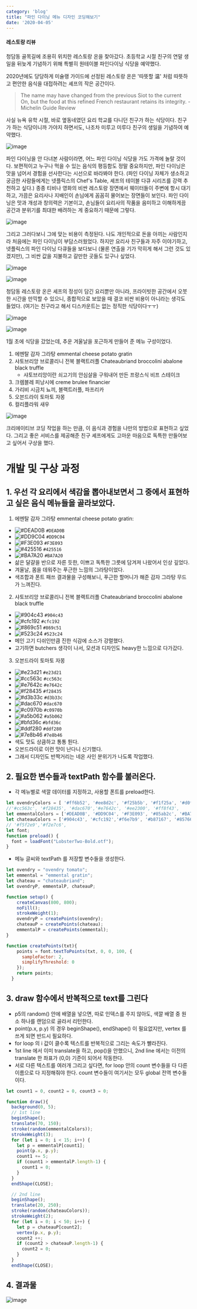 ```yaml
---
category: 'blog'
title: "파인 다이닝 메뉴 디자인 코딩해보기"
date: '2020-04-05'
---
```


#### 레스토랑 리뷰 

청담동 골목길에 조용히 위치한 레스토랑 온을 찾아갔다. 
초등학교 시절 친구의 연말 생일을 뒤늦게 기념하기 위해 특별히 원테이블 파인다이닝 식당을 예약했다. 

2020년에도 당당하게 미슐랭 가이드에 선정된 레스토랑 온은 '따뜻할 温' 처럼 따뜻하고 편안한 음식을 대접하려는 셰프의 작은 공간이다.

> The name may have changed from the previous Siot to the current On, but the food at this refined French restaurant retains its integrity. - Michelin Guide Review

사실 뉴욕 유학 시절, 바로 옆동네였던 요리 학교를 다니던 친구가 하는 식당이다. 
친구가 하는 식당이니까 가야지 하면서도, 나조차 미루고 미루다 친구의 생일을 기념하여 예약했다.

![image](IMG_7328.JPG)

파인 다이닝을 안 다녀본 사람이라면, 어느 파인 다이닝 식당을 가도 가격에 놀랄 것이다. 
보편적이고 누구나 먹을 수 있는 음식의 평등함도 정말 중요하지만, 파인 다이닝은 맛을 넘어서 경험을 선사한다는 시선으로 바라봐야 한다.
(파인 다이닝 자체가 생소하고 궁금한 사람들에게는 넷플릭스의 Chef's Table, 셰프의 테이블 다큐 시리즈를 강력 추천하고 싶다.)
종종 티비나 영화의 비싼 레스토랑 장면에서 웨이터들이 주변에 항시 대기하고, 가끔은 요리사나 지배인이 손님에게 꼼꼼히 물어보는 장면들이 보인다.
파인 다이닝은 맛과 개성과 창의력은 기본이고, 손님들이 요리사의 작품을 음미하고 이해하게끔 공간과 분위기를 최대한 배려하는 게 중요하기 때문에 그렇다. 

![image](IMG_7329.JPG)

그리고 그러다보니 그에 맞는 비용이 측정된다. 나도 개인적으로 돈을 아끼는 사람인지라 처음에는 파인 다이닝이 부담스러웠었다. 하지만 요리사 친구들과 자주 이야기하고, 넷플릭스의 파인 다이닝 다큐들을 보다보니 (물론 연출을 기가 막히게 해서 그런 것도 있겠지만), 그 비싼 값을 지불하고 갈만한 곳들도 있구나 싶었다.

![image](IMG_7331.JPG)

![image](IMG_7332.JPG)

청담동 레스토랑 온은 셰프의 정성이 담긴 요리뿐만 아니라, 프라이빗한 공간에서 오붓한 시간을 만끽할 수 있으니, 종합적으로 보았을 때 결코 비싼 비용이 아니라는 생각도 들었다.
(여기는 친구라고 해서 디스카운트는 없는 정직한 식당이다ㅜㅜ)

![image](IMG_7320.JPG)

![image](IMG_7334.JPG)

1월 초에 식당을 갔었는데, 추운 겨울날을 포근하게 만들어 준 메뉴 구성이었다.

1. 에멘탈 감자 그라탕 emmental cheese potato gratin
2. 샤토브리앙 브로콜리니 전복 블랙트러플 Chateaubriand broccolini abalone black truffle 
    -  샤토브리앙이란 쇠고기의 안심살을 구워내어 만든 프랑스식 비프 스테이크
3. 크렘블레 피낭시에 creme brulee financier
4. 가리비 시금치 뇨끼, 블랙트러플, 파프리카
5. 오븐드라이 토마토 자몽
6. 컬리플라워 새우

![image](IMG_7319.JPG)

크리에이티브 코딩 작업을 하는 만큼, 이 음식과 경험을 나만의 방법으로 표현하고 싶었다. 그리고 좋은 서비스를 제공해준 친구 셰프에게도 고마운 마음으로 독특한 만들어보고 싶어서 구상을 했다. 

# 개발 및 구상 과정

## 1. 우선 각 요리에서 색감을 뽑아내보면서 그 중에서 표현하고 싶은 음식 메뉴들을 골라보았다.

1. 에멘탈 감자 그라탕 emmental cheese potato gratin: 
- ![#DEAD0B](https://placehold.it/15/DEAD0B/000000?text=+) `#DEAD0B`
- ![#DD9C04](https://placehold.it/15/DD9C04/000000?text=+) `#DD9C04`
- ![#F3E093](https://placehold.it/15/F3E093/000000?text=+) `#F3E093`
- ![#425516](https://placehold.it/15/425516/000000?text=+) `#425516`
- ![#BA7A20](https://placehold.it/15/BA7A20/000000?text=+) `#BA7A20`
- 삶은 달걀을 반으로 자른 듯한, 이쁘고 독특한 그릇에 담겨져 나왔어서 인상 깊었다.
- 겨울날, 몸을 데워주는 푸근한 느낌의 그라탕이었다.
- 색조합과 폰트 패쓰 결과물을 구성해보니, 푸근한 할머니가 해준 감자 그라탕 무드가 느껴진다.

2. 샤토브리앙 브로콜리니 전복 블랙트러플 Chateaubriand broccolini abalone black truffle 
- ![#904c43](https://placehold.it/15/904c43/000000?text=+) `#904c43` 
- ![#cfc192](https://placehold.it/15/cfc192/000000?text=+) `#cfc192` 
- ![#869c51](https://placehold.it/15/869c51/000000?text=+) `#869c51` 
- ![#523c24](https://placehold.it/15/523c24/000000?text=+) `#523c24` 
- 메인 고기 디쉬인만큼 진한 식감에 소스가 강렬했다.
- 고기하면 butchers 생각이 나서, 모션과 디자인도 heavy한 느낌으로 다가갔다.

3. 오븐드라이 토마토 자몽
- ![#e23d21](https://placehold.it/15/e23d21/000000?text=+) `#e23d21` 
- ![#cc563c](https://placehold.it/15/cc563c/000000?text=+) `#cc563c` 
- ![#e7642c](https://placehold.it/15/e7642c/000000?text=+) `#e7642c` 
- ![#f28435](https://placehold.it/15/f28435/000000?text=+) `#f28435` 
- ![#d3b33c](https://placehold.it/15/d3b33c/000000?text=+) `#d3b33c` 
- ![#dac670](https://placehold.it/15/dac670/000000?text=+) `#dac670` 
- ![#c0970b](https://placehold.it/15/c0970b/000000?text=+) `#c0970b` 
- ![#a5b062](https://placehold.it/15/a5b062/000000?text=+) `#a5b062` 
- ![#bfd36c](https://placehold.it/15/bfd36c/000000?text=+) `#bfd36c` 
- ![#ddf280](https://placehold.it/15/ddf280/000000?text=+) `#ddf280` 
- ![#7e8b46](https://placehold.it/15/7e8b46/000000?text=+) `#7e8b46` 
- 색도 맛도 상큼하고 통통 튄다.
- 오븐드라이로 이런 맛이 난다니 신기했다.
- 그래서 디자인도 반짝거리는 네온 사인 분위기가 나도록 작업했다.


## 2. 필요한 변수들과 textPath 함수를 불러온다.

- 각 메뉴별로 색깔 데이터를 지정하고, 사용할 폰트를 preload한다.

```js
let ovendryColors = [ '#ff6b52', '#ee8d2c', '#f25b5b', '#f1f25a', '#d0ff00', '#ee2c2c'] ; 
//'#cc563c', '#f28435', '#dac670','#e7642c', '#ee2300', '#ff8f43',
let emmentalColors = ['#DEAD0B', '#DD9C04', '#F3E093', '#85ab2c', '#BA7A20'];
let chateauColors = ['#904c43', '#cfc192','#f6e7b9', '#b87167', '#857665', '#e16d6d', '#b5d270'];
// '#f5f2e9','#f2e7c6', 
let font;
function preload() {
  font = loadFont("LobsterTwo-Bold.otf");
}
```
- 메뉴 글씨와 textPath 를 저장할 변수들을 생성한다.

```js
let ovendry = "ovendry tomato";
let emmental = "emmental gratin";
let chateau = "chateaubriand";
let ovendryP, emmentalP, chateauP;

function setup() {
    createCanvas(800, 800);
    noFill();
    strokeWeight(1);
    ovendryP = createPoints(ovendry);
    chateauP = createPoints(chateau);
    emmentalP = createPoints(emmental);
}

function createPoints(txt){
    points = font.textToPoints(txt, 0, 0, 100, {
      sampleFactor: 2,
      simplifyThreshold: 0
    });
    return points;
  }
```

## 3. draw 함수에서 반복적으로 text를 그린다

- p5의 random() 안에 배열을 넣으면, 따로 인덱스를 주지 않아도, 색깔 배열 중 원소 하나를 랜덤으로 골라서 리턴한다.
- point(p.x, p.y) 의 경우 beginShape(), endShape() 이 필요없지만, vertex 를 쓰게 되면 반드시 필요하다.
- for loop 의 i 값이 클수록 텍스트를 반복적으로 그리는 속도가 빨라진다.
- 1st line 에서 이미 translate을 하고, pop()을 안했으니, 2nd line 에서는 이전의 translate 한 좌표가 (0,0) 기준이 되어서 작동한다.
- 서로 다른 텍스트를 여러개 그리고 싶다면, for loop 안의 count 변수들을 다 다른 이름으로 다 지정해줘야 한다. count 변수들이 여기서는 모두 global 전역 변수들이다.

```js
let count1 = 0, count2 = 0, count3 = 0;

function draw(){
  background(0, 5);
  // 1st line
  beginShape();
  translate(70, 150);
  stroke(random(emmentalColors));
  strokeWeight(3);
  for (let i = 0; i < 15; i++) {
    let p = emmentalP[count1];
    point(p.x, p.y);
    count1 += 5;
    if (count1 > emmentalP.length-1) {
      count1 = 0;
    }
  }
  endShape(CLOSE);

  // 2nd line
  beginShape();
  translate(20, 250);
  stroke(random(chateauColors));
  strokeWeight(2);
  for (let i = 0; i < 50; i++) {
    let p = chateauP[count2];
    vertex(p.x, p.y);
    count2 ++;
    if (count2 > chateauP.length-1) {
      count2 = 0;
    }
  }
  endShape(CLOSE);
```

## 4. 결과물

![image](output.PNG)

